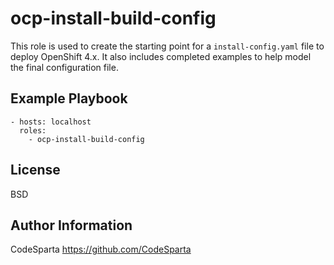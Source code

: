 ocp-install-build-config
=========

This role is used to create the starting point for a `install-config.yaml` file to deploy OpenShift 4.x. It also includes completed examples to help model the final configuration file.

Example Playbook
----------------


    - hosts: localhost
      roles:
        - ocp-install-build-config

License
-------

BSD

Author Information
------------------

CodeSparta
https://github.com/CodeSparta
